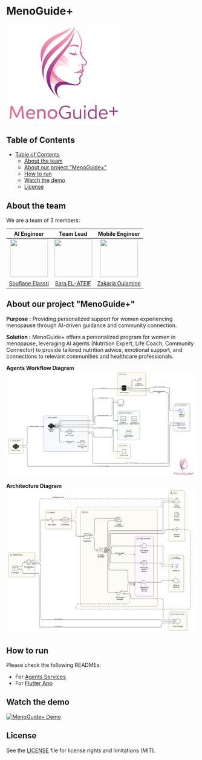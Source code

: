 # MenoGuide+

<img src="./assets/MenoGuide+Logo.png" alt="MenoGuide+Logo" width="300">

## Table of Contents

   * [Table of Contents](#table-of-contents)
      * [About the team](#about-the-team)
      * [About our project "MenoGuide+"](#about-our-project-menoguide+)
      * [How to run](#how-to-run)
      * [Watch the demo](#watch-the-demo)
      * [License](#license)

## About the team

We are a team of 3 members:  

| AI Engineer | Team Lead | Mobile Engineer |
|:-------------------------:|:-------------------------:|:-------------------------:|
|<img src="https://avatars.githubusercontent.com/u/130293879?v=4" width="100px" height="100px"> |<img src="https://avatars2.githubusercontent.com/u/27445092?s=460&u=349cffccfccda38293e4aab20868a77b60079274&v=4" width="100px" height="100px"> | <img src="https://avatars.githubusercontent.com/u/68086990?v=4" width="100px" height="100px">|
|[Soufiane Elassri](https://github.com/soufianeelassri)| [Sara EL-ATEIF](https://github.com/elateifsara)| [Zakaria Oulamine](https://github.com/olamineZakaria) |

## About our project "MenoGuide+"

**Purpose :**
Providing personalized support for women experiencing menopause through AI-driven guidance and community connection.

**Solution :**
MenoGuide+ offers a personalized program for women in menopause, leveraging AI agents (Nutrition Expert, Life Coach, Community Connector) to provide tailored nutrition advice, emotional support, and connections to relevant communities and healthcare professionals.

**Agents Workflow Diagram**
<img src="assets/AgentsWorkflow.png" alt="Agents Workflow" width="800">

**Architecture Diagram**
<img src="assets/Architecture.png" alt="Architecture" width="800">

## How to run

Please check the following READMEs:

- For [Agents Services](https://github.com/soufianeelassri/MenoGuide/blob/main/agents-service/README.md)
- For [Flutter App]()

## Watch the demo

[![MenoGuide+ Demo](http://img.youtube.com/vi/pNd0M0HT-bM/0.jpg)](https://youtu.be/pNd0M0HT-bM "MenoGuide+ Demo")

## License

See the [LICENSE](https://github.com/soufianeelassri/MenoGuide/blob/main/agents-service/LICENSE) file for license rights and limitations (MIT).
